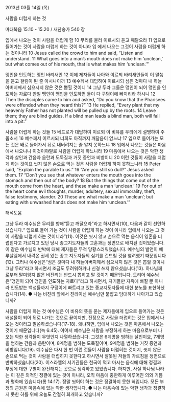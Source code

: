 2013년 03월 14일 (목)

사람을 더럽게 하는 것



마태복음 15:10 - 15:20 / 새찬송가 540 장


입에서 나오는 것이 사람을 더럽게 함
10 무리를 불러 이르시되 듣고 깨달으라 11 입으로 들어가는 것이 사람을 더럽게 하는 것이 아니라 입
에서 나오는 그것이 사람을 더럽게 하는 것이니라
10 Jesus called the crowd to him and said, “Listen and understand. 11 What goes into a man’s mouth does not make him ‘unclean,’ but what comes out of his mouth, that is what makes him ‘unclean.’”

맹인을 인도하는 맹인 바리새인
12 이에 제자들이 나아와 이르되 바리새인들이 이 말씀을 듣고 걸림이 된 줄 아시나이까 13 예수께서 대답하여 이르시되 심은 것마다 내 하늘 아버지께서 심으시지 않은 것은 뽑힐 것이니 14 그냥 두라 그들은 맹인이 되어 맹인을 인도하는 자로다 만일 맹인이 맹인을 인도하면 둘이 다 구덩이에 빠지리라 하시니
12 Then the disciples came to him and asked, “Do you know that the Pharisees were offended when they heard this?” 13 He replied, “Every plant that my heavenly Father has not planted will be pulled up by the roots. 14 Leave them; they are blind guides. If a blind man leads a blind man, both will fall into a pit.”

사람을 더럽게 하는 것들
15 베드로가 대답하여 이르되 이 비유를 우리에게 설명하여 주옵소서 16 예수께서 이르시되 너희도 아직까지 깨달음이 없느냐 17 입으로 들어가는 모든 것은 배로 들어가서 뒤로 내버려지는 줄 알지 못하느냐 18 입에서 나오는 것들은 마음에서 나오나니 이것이야말로 사람을 더럽게 하느니라 19 마음에서 나오는 것은 악한 생각과 살인과 간음과 음란과 도둑질과 거짓 증언과 비방이니 20 이런 것들이 사람을 더럽게 하는 것이요 씻지 않은 손으로 먹는 것은 사람을 더럽게 하지 못하느니라
15 Peter said, “Explain the parable to us.” 16 “Are you still so dull?” Jesus asked them. 17 “Don’t you see that whatever enters the mouth goes into the stomach and then out of the body? 18 But the things that come out of the mouth come from the heart, and these make a man ‘unclean.’ 19 For out of the heart come evil thoughts, murder, adultery, sexual immorality, theft, false testimony, slander. 20 These are what make a man ‘unclean’; but eating with unwashed hands does not make him ‘unclean.’”

해석도움





그냥 두라 
예수님은 무리를 향해“듣고 깨달으라”라고 하시면서(10), 다음과 같이 선언하셨습니다.“ 입으로 들어 가는 것이 사람을 더럽게 하는 것이 아니라 입에서 나오는 그 것이 사람을 더럽게 하는 것이니라”(11). 이것은 씻지 않고 손으로 먹는 음식이 영혼을 더럽힌다고 가르치고 있던 당시 종교지도자들의 교훈과는 정면으로 배치된 것이었습니다. 이 같은 예수님의 반박에 대해 제자들은 무척 당황스러워했습니다. 예수님의 발언이 예루살렘에서 내려온 권세 있는 종교 지도자들의 심기를 건드릴 것을 염려했기 때문입니다(12). 그러나 예수님은“심은 것마다 내 하늘아버지께서 심으시지 않은 것은 뽑힐 것이니 그냥 두라”라고 하시면서 조금도 두려워하거나 신경 쓰지 않으셨습니다(13). 하나님께로부터 말미암지 않은 비진리는 반드시 뽑히고 말 것이기 때문입니다. 도리어 예수님은“맹인이 되어 맹인을 인도하는 자로다”라고 하시면서, 자기들만 지옥에 빠질 뿐 아니라 인도받는 백성들까지 구덩이에 빠트리고 있는 종교지도자들에 대한 분노를 표현하셨습니다(14).
● 나는 비진리 앞에서 진리이신 예수님만 붙잡고 담대하게 나아가고 있습니까?

사람을 더럽게 하는 것 
예수님은 이 비유의 뜻을 묻는 제자들에게 입으로 들어가는 것은 배설물이 되어 뒤로 나가는 것으로 끝이지만, 진정으로 사람을 더럽히는 것은 입에서 나오는 것이라고 말씀하셨습니다(17-18). 왜냐하면, 입에서 나오는 것은 마음에서 나오는 것이기 때문입니다(눅 6:45). 이어서 예수님은 사람을 부정하게 하는 마음으로부터 나오는 악한 생각들이 무엇인지 나열하셨습니다. 그것은 6계명을 범하는 살인이요, 7계명을 범하는 간음과 음란이며, 8계명을 범하는 도둑질이며, 9계명을 범하는 거짓 증언과 비방입니다(19). 예수님은 다시 한 번 이런 것들이 사람을 더럽히는 것이지, 씻지 않은 손으로 먹는 것이 사람을 더럽히지 못한다고 하시면서 잘못된 저들의 가르침을 정면으로 반박하셨습니다(20). 이스라엘의 서기관들은 천국이 먹고 마시는 음식에 대해 정결과 부정에 대한 구별이 완전해지는 곳으로 생각하고 있었습니다. 하지만, 사실 하나님 나라는 이 같은 외적인 정결에 있는 것이 아니라, 오직 마음에 충만하게 이루어진 의와 기쁨과 평화에 있습니다(롬 14:17). 정말 씻어야 하는 것은 정결하지 못한 혀입니다. 모든 부정의 근원은 마음속에 있는 악한 생각입니다.
● 나는 마음속에 있는 악한 생각과 정결하지 못한 혀를 위해 오늘도 간절히 회개하고 있습니까?